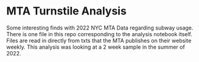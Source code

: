 # MTA Turnstile Analysis
Some interesting finds with 2022 NYC MTA Data regarding subway usage. 
There is one file in this repo corresponding to the analysis notebook itself. Files are read in directly from txts that the MTA publishes on their website weekly.
This analysis was looking at a 2 week sample in the summer of 2022.
